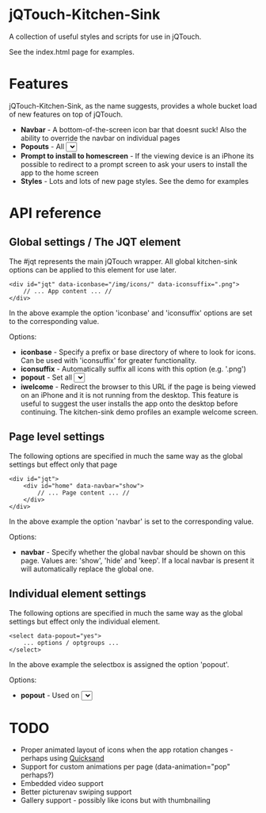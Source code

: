 jQTouch-Kitchen-Sink
====================
A collection of useful styles and scripts for use in jQTouch.

See the index.html page for examples.


Features
========
jQTouch-Kitchen-Sink, as the name suggests, provides a whole bucket load of new features on top of jQTouch.

* __Navbar__ - A bottom-of-the-screen icon bar that doesnt suck! Also the ability to override the navbar on individual pages
* __Popouts__ - All <SELECT> boxes can be replaced with a sub-page where the user can properly select the option instead of using a regular HTML select box
* __Prompt to install to homescreen__ - If the viewing device is an iPhone its possible to redirect to a prompt screen to ask your users to install the app to the home screen
* __Styles__ - Lots and lots of new page styles. See the demo for examples


API reference
=============

Global settings / The JQT element
---------------------------------
The #jqt represents the main jQTouch wrapper. All global kitchen-sink options can be applied to this element for use later.

	<div id="jqt" data-iconbase="/img/icons/" data-iconsuffix=".png">
		// ... App content ... //
	</div>

In the above example the option 'iconbase' and 'iconsuffix' options are set to the corresponding value.

Options:
* __iconbase__ - Specify a prefix or base directory of where to look for icons. Can be used with 'iconsuffix' for greater functionality.
* __iconsuffix__ - Automatically suffix all icons with this option (e.g. '.png')
* __popout__ - Set all <SELECT> inputs to automaticly use a popout
* __iwelcome__ - Redirect the browser to this URL if the page is being viewed on an iPhone and it is not running from the desktop. This feature is useful to suggest the user installs the app onto the desktop before continuing. The kitchen-sink demo profiles an example welcome screen.


Page level settings
-------------------
The following options are specified in much the same way as the global settings but effect only that page

	<div id="jqt">
		<div id="home" data-navbar="show">
			// ... Page content ... //
		</div>
	</div>

In the above example the option 'navbar' is set to the corresponding value.

Options:
* __navbar__ - Specify whether the global navbar should be shown on this page. Values are: 'show', 'hide' and 'keep'. If a local navbar is present it will automatically replace the global one.


Individual element settings
---------------------------

The following options are specified in much the same way as the global settings but effect only the individual element.

	<select data-popout="yes">
		... options / optgroups ...
	</select>

In the above example the selectbox is assigned the option 'popout'.

Options:
* __popout__ - Used on <SELECT> elements to automaticly convert the select box into a sub-page selection.


TODO
====
* Proper animated layout of icons when the app rotation changes - perhaps using [Quicksand](http://razorjack.net/quicksand/)
* Support for custom animations per page (data-animation="pop" perhaps?)
* Embedded video support
* Better picturenav swiping support
* Gallery support - possibly like icons but with thumbnailing
